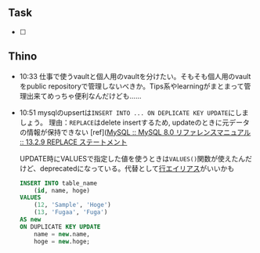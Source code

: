 ## Task
- [ ]

## Thino



- 10:33 仕事で使うvaultと個人用のvaultを分けたい。そもそも個人用のvaultをpublic repositoryで管理しないべきか。Tips系やlearningがまとまって管理出来てめっちゃ便利なんだけども…… 
- 10:51
	mysqlのupsertは`INSERT INTO ... ON DEPLICATE KEY UPDATE`にしましょう。
	理由：`REPLACE`はdelete insertするため, updateのときに元データの情報が保持できない [ref]([MySQL :: MySQL 8.0 リファレンスマニュアル :: 13.2.9 REPLACE ステートメント](https://dev.mysql.com/doc/refman/8.0/ja/replace.html)
	
	UPDATE時にVALUESで指定した値を使うときは`VALUES()`関数が使えたんだけど、deprecatedになっている。代替として[行エイリアス](https://zenn.dev/toranoko114/articles/fb76e0e7fcf7f7)がいいかも
	```sql
	INSERT INTO table_name
	    (id, name, hoge)
	VALUES
	    (12, 'Sample', 'Hoge')
	    (13, 'Fugaa', 'Fuga')
	AS new
	ON DUPLICATE KEY UPDATE
	    name = new.name,
		hoge = new.hoge;
	```